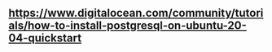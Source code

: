 ## https://www.digitalocean.com/community/tutorials/how-to-install-postgresql-on-ubuntu-20-04-quickstart